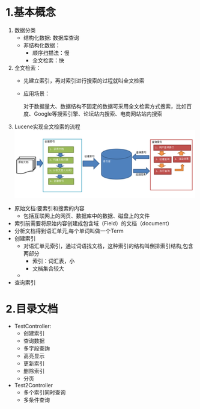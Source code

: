 # 1.基本概念
1. 数据分类
    - 结构化数据: 数据库查询
    - 非结构化数据：
        - 顺序扫描法：慢
        - 全文检索：快
2. 全文检索：
   - 先建立索引，再对索引进行搜索的过程就叫全文检索
   - 应用场景：
     
     对于数据量大、数据结构不固定的数据可采用全文检索方式搜索，比如百度、Google等搜索引擎、论坛站内搜索、电商网站站内搜索
3. Lucene实现全文检索的流程
![](img/1.jpg)
- 原始文档:要索引和搜索的内容
    - 包括互联网上的网页、数据库中的数据、磁盘上的文件
- 索引前需要将原始内容创建成包含域（Field）的文档（document）
- 分析文档得到语汇单元,每个单词叫做一个Term
- 创建索引
    - 对语汇单元索引，通过词语找文档，这种索引的结构叫倒排索引结构,包含两部分
        - 索引：词汇表，小
        - 文档集合较大
    - 
- 查询索引


# 2.目录文档
- TestController:
    - 创建索引
    - 查询数据
    - 多字段查詢
    - 高亮显示
    - 更新索引
    - 删除索引
    - 分页
- Test2Controller
    - 多个索引同时查询
    - 多条件查询